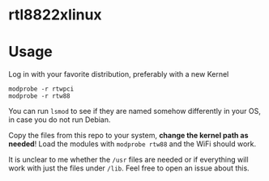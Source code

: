 # rtl8822xlinux

# Usage

Log in with your favorite distribution, preferably with a new Kernel
```
modprobe -r rtwpci
modprobe -r rtw88
```

You can run `lsmod` to see if they are named somehow differently in your OS,
in case you do not run Debian.

Copy the files from this repo to your system, **change the kernel path as needed**!
Load the modules with `modprobe rtw88` and the WiFi should work.

It is unclear to me whether the `/usr` files are needed or if everything will
work with just the files under `/lib`. Feel free to open an issue about this.
